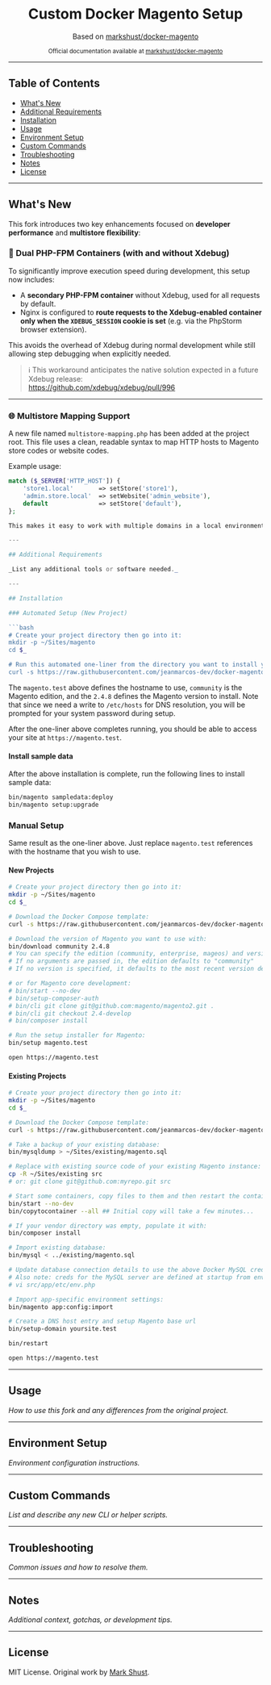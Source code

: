 <h1 align="center">Custom Docker Magento Setup</h1>

<div align="center">
  <p>Based on <a href="https://github.com/markshust/docker-magento" target="_blank">markshust/docker-magento</a></p>
  <sub>Official documentation available at <a href="https://github.com/markshust/docker-magento">markshust/docker-magento</a></sub>
</div>

---

## Table of Contents

- [What's New](#whats-new)
- [Additional Requirements](#additional-requirements)
- [Installation](#installation)
- [Usage](#usage)
- [Environment Setup](#environment-setup)
- [Custom Commands](#custom-commands)
- [Troubleshooting](#troubleshooting)
- [Notes](#notes)
- [License](#license)

---

## What's New

This fork introduces two key enhancements focused on **developer performance** and **multistore flexibility**:

### 🔀 Dual PHP-FPM Containers (with and without Xdebug)

To significantly improve execution speed during development, this setup now includes:

- A **secondary PHP-FPM container** without Xdebug, used for all requests by default.
- Nginx is configured to **route requests to the Xdebug-enabled container only when the `XDEBUG_SESSION` cookie is set** (e.g. via the PhpStorm browser extension).

This avoids the overhead of Xdebug during normal development while still allowing step debugging when explicitly needed.

> ℹ️ This workaround anticipates the native solution expected in a future Xdebug release:  
> https://github.com/xdebug/xdebug/pull/996

---

### 🌐 Multistore Mapping Support

A new file named `multistore-mapping.php` has been added at the project root. This file uses a clean, readable syntax to map HTTP hosts to Magento store codes or website codes.

Example usage:

```php
match ($_SERVER['HTTP_HOST']) {
    'store1.local'       => setStore('store1'),
    'admin.store.local'  => setWebsite('admin_website'),
    default              => setStore('default'),
};

This makes it easy to work with multiple domains in a local environment, without modifying Nginx.

---

## Additional Requirements

_List any additional tools or software needed._

---

## Installation

### Automated Setup (New Project)

```bash
# Create your project directory then go into it:
mkdir -p ~/Sites/magento
cd $_

# Run this automated one-liner from the directory you want to install your project.
curl -s https://raw.githubusercontent.com/jeanmarcos-dev/docker-magento/main/lib/onelinesetup | bash -s -- magento.test community 2.4.8
```

The `magento.test` above defines the hostname to use, `community` is the Magento edition, and the `2.4.8` defines the Magento version to install. Note that since we need a write to `/etc/hosts` for DNS resolution, you will be prompted for your system password during setup.

After the one-liner above completes running, you should be able to access your site at `https://magento.test`.

#### Install sample data

After the above installation is complete, run the following lines to install sample data:

```bash
bin/magento sampledata:deploy
bin/magento setup:upgrade
```

### Manual Setup

Same result as the one-liner above. Just replace `magento.test` references with the hostname that you wish to use.

#### New Projects

```bash
# Create your project directory then go into it:
mkdir -p ~/Sites/magento
cd $_

# Download the Docker Compose template:
curl -s https://raw.githubusercontent.com/jeanmarcos-dev/docker-magento/main/lib/template | bash

# Download the version of Magento you want to use with:
bin/download community 2.4.8
# You can specify the edition (community, enterprise, mageos) and version (2.4.7-p3, 1.0.5, etc.)
# If no arguments are passed in, the edition defaults to "community"
# If no version is specified, it defaults to the most recent version defined in `bin/download`

# or for Magento core development:
# bin/start --no-dev
# bin/setup-composer-auth
# bin/cli git clone git@github.com:magento/magento2.git .
# bin/cli git checkout 2.4-develop
# bin/composer install

# Run the setup installer for Magento:
bin/setup magento.test

open https://magento.test
```

#### Existing Projects

```bash
# Create your project directory then go into it:
mkdir -p ~/Sites/magento
cd $_

# Download the Docker Compose template:
curl -s https://raw.githubusercontent.com/jeanmarcos-dev/docker-magento/main/lib/template | bash

# Take a backup of your existing database:
bin/mysqldump > ~/Sites/existing/magento.sql

# Replace with existing source code of your existing Magento instance:
cp -R ~/Sites/existing src
# or: git clone git@github.com:myrepo.git src

# Start some containers, copy files to them and then restart the containers:
bin/start --no-dev
bin/copytocontainer --all ## Initial copy will take a few minutes...

# If your vendor directory was empty, populate it with:
bin/composer install

# Import existing database:
bin/mysql < ../existing/magento.sql

# Update database connection details to use the above Docker MySQL credentials:
# Also note: creds for the MySQL server are defined at startup from env/db.env
# vi src/app/etc/env.php

# Import app-specific environment settings:
bin/magento app:config:import

# Create a DNS host entry and setup Magento base url
bin/setup-domain yoursite.test

bin/restart

open https://magento.test
```

---

## Usage

_How to use this fork and any differences from the original project._

---

## Environment Setup

_Environment configuration instructions._

---

## Custom Commands

_List and describe any new CLI or helper scripts._

---

## Troubleshooting

_Common issues and how to resolve them._

---

## Notes

_Additional context, gotchas, or development tips._

---

## License

MIT License. Original work by [Mark Shust](https://github.com/markshust/docker-magento).

